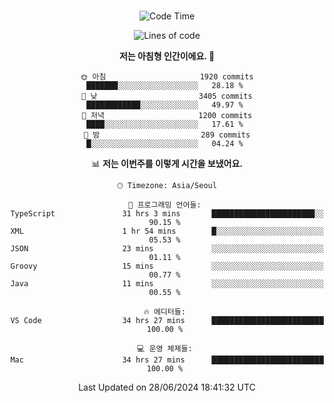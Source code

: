 <div align="center">

<br />

 <!--START_SECTION:waka-->
![Code Time](http://img.shields.io/badge/Code%20Time-2%2C738%20hrs%204%20mins-blue)

![Lines of code](https://img.shields.io/badge/%EC%A0%80%EB%8A%94%20%EC%97%AC%ED%83%9C%EA%B9%8C%EC%A7%80%20-3.9%20million%20%EC%A4%84%EC%9D%98%20%EC%BD%94%EB%93%9C%EB%A5%BC%20%EC%9E%91%EC%84%B1%ED%96%88%EC%96%B4%EC%9A%94.-blue)

**저는 아침형 인간이에요. 🐤** 

```text
🌞 아침                     1920 commits        ███████░░░░░░░░░░░░░░░░░░   28.18 % 
🌆 낮　                     3405 commits        ████████████░░░░░░░░░░░░░   49.97 % 
🌃 저녁                     1200 commits        ████░░░░░░░░░░░░░░░░░░░░░   17.61 % 
🌙 밤　                     289 commits         █░░░░░░░░░░░░░░░░░░░░░░░░   04.24 % 
```


📊 **저는 이번주를 이렇게 시간을 보냈어요.** 

```text
🕑︎ Timezone: Asia/Seoul

💬 프로그래밍 언어들: 
TypeScript               31 hrs 3 mins       ███████████████████████░░   90.15 % 
XML                      1 hr 54 mins        █░░░░░░░░░░░░░░░░░░░░░░░░   05.53 % 
JSON                     23 mins             ░░░░░░░░░░░░░░░░░░░░░░░░░   01.11 % 
Groovy                   15 mins             ░░░░░░░░░░░░░░░░░░░░░░░░░   00.77 % 
Java                     11 mins             ░░░░░░░░░░░░░░░░░░░░░░░░░   00.55 % 

🔥 에디터들: 
VS Code                  34 hrs 27 mins      █████████████████████████   100.00 % 

💻 운영 체제들: 
Mac                      34 hrs 27 mins      █████████████████████████   100.00 % 
```


 Last Updated on 28/06/2024 18:41:32 UTC
<!--END_SECTION:waka-->

</div>
